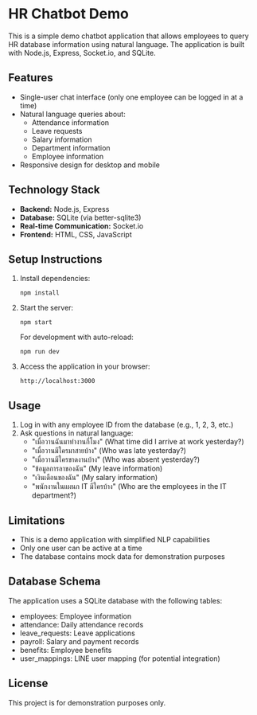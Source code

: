 # HR Chatbot Demo

This is a simple demo chatbot application that allows employees to query HR database information using natural language. The application is built with Node.js, Express, Socket.io, and SQLite.

## Features

- Single-user chat interface (only one employee can be logged in at a time)
- Natural language queries about:
  - Attendance information
  - Leave requests
  - Salary information
  - Department information
  - Employee information
- Responsive design for desktop and mobile

## Technology Stack

- **Backend:** Node.js, Express
- **Database:** SQLite (via better-sqlite3)
- **Real-time Communication:** Socket.io
- **Frontend:** HTML, CSS, JavaScript

## Setup Instructions

1. Install dependencies:
   ```
   npm install
   ```

2. Start the server:
   ```
   npm start
   ```
   
   For development with auto-reload:
   ```
   npm run dev
   ```

3. Access the application in your browser:
   ```
   http://localhost:3000
   ```

## Usage

1. Log in with any employee ID from the database (e.g., 1, 2, 3, etc.)
2. Ask questions in natural language:
   - "เมื่อวานฉันมาทำงานกี่โมง" (What time did I arrive at work yesterday?)
   - "เมื่อวานมีใครมาสายบ้าง" (Who was late yesterday?)
   - "เมื่อวานมีใครขาดงานบ้าง" (Who was absent yesterday?)
   - "ข้อมูลการลาของฉัน" (My leave information)
   - "เงินเดือนของฉัน" (My salary information)
   - "พนักงานในแผนก IT มีใครบ้าง" (Who are the employees in the IT department?)

## Limitations

- This is a demo application with simplified NLP capabilities
- Only one user can be active at a time
- The database contains mock data for demonstration purposes

## Database Schema

The application uses a SQLite database with the following tables:
- employees: Employee information
- attendance: Daily attendance records
- leave_requests: Leave applications
- payroll: Salary and payment records
- benefits: Employee benefits
- user_mappings: LINE user mapping (for potential integration)

## License

This project is for demonstration purposes only.
